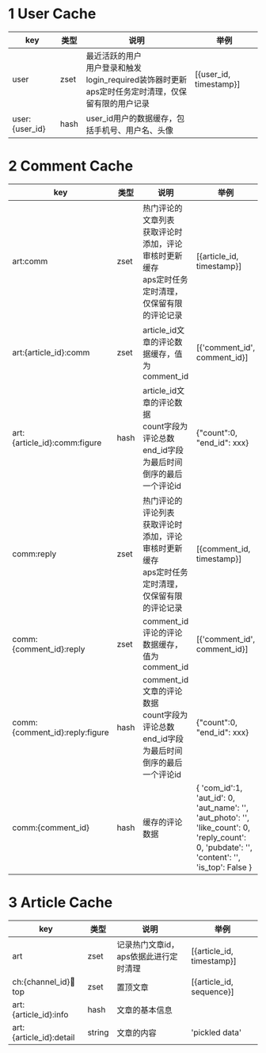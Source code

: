 # 1 User Cache

| key            | 类型 | 说明                                                         | 举例                   |
| -------------- | ---- | ------------------------------------------------------------ | ---------------------- |
| user           | zset | 最近活跃的用户<br />用户登录和触发login_required装饰器时更新<br />aps定时任务定时清理，仅保留有限的用户记录 | [{user_id, timestamp}] |
| user:{user_id} | hash | user_id用户的数据缓存，包括手机号、用户名、头像              |                        |



# 2 Comment Cache

| key                            | 类型 | 说明                                                         | 举例                                                         |
| ------------------------------ | ---- | ------------------------------------------------------------ | ------------------------------------------------------------ |
| art:comm                       | zset | 热门评论的文章列表<br />获取评论时添加，评论审核时更新缓存<br />aps定时任务定时清理，仅保留有限的评论记录 | [{article_id, timestamp}]                                    |
| art:{article_id}:comm          | zset | article_id文章的评论数据缓存，值为comment_id                 | [{'comment_id',  comment_id}]                                |
| art:{article_id}:comm:figure   | hash | article_id文章的评论数据<br />count字段为评论总数<br />end_id字段为最后时间倒序的最后一个评论id | {"count":0, "end_id": xxx}                                   |
| comm:reply                     | zset | 热门评论的评论列表<br />获取评论时添加，评论审核时更新缓存<br />aps定时任务定时清理，仅保留有限的评论记录 | [{comment_id, timestamp}]                                    |
| comm:{comment_id}:reply        | zset | comment_id评论的评论数据缓存，值为comment_id                 | [{'comment_id',  comment_id}]                                |
| comm:{comment_id}:reply:figure | hash | comment_id文章的评论数据<br />count字段为评论总数<br />end_id字段为最后时间倒序的最后一个评论id | {"count":0, "end_id": xxx}                                   |
| comm:{comment_id}              | hash | 缓存的评论数据                                               | {    'com_id':1,  'aut_id': 0,     'aut_name': '',     'aut_photo': '',     'like_count': 0,     'reply_count': 0,     'pubdate': '',     'content': '',     'is_top': False } |



# 3 Article Cache

| key                     | 类型   | 说明                                  | 举例                      |
| ----------------------- | ------ | ------------------------------------- | ------------------------- |
| art                     | zset   | 记录热门文章id，aps依据此进行定时清理 | [{article_id, timestamp}] |
| ch:{channel_id}:art:top | zset   | 置顶文章                              | [{article_id, sequence}]  |
| art:{article_id}:info   | hash   | 文章的基本信息                        |                           |
| art:{article_id}:detail | string | 文章的内容                            | 'pickled data'            |

